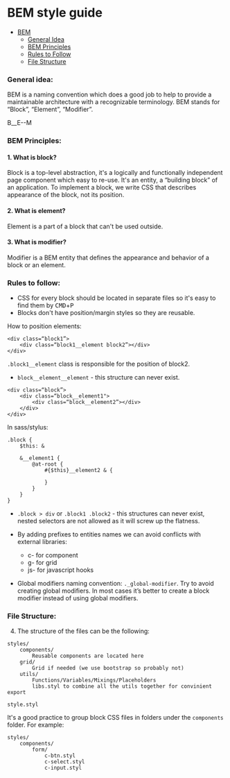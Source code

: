 # BEM style guide

- [BEM](#1)
  - [General Idea](#1.1)
  - [BEM Principles](#1.2)
  - [Rules to Follow](#1.3)
  - [File Structure](#1.4)

<a id="1.1"></a>
### General idea:

BEM is a naming convention which does a good job to help to provide a maintainable architecture with a recognizable terminology.
BEM stands for “Block”, “Element”, “Modifier”.

B__E--M

<a id="1.2"></a>
### BEM Principles:

#### 1. What is block?

Block is a top-level abstraction, it's a logically and functionally independent page component which easy to re-use. It's an entity, a “building block” of an application. To implement a block, we write CSS that describes appearance of the block, not its position.

#### 2. What is element?
Element is a part of a block that can't be used outside.

#### 3. What is modifier?
Modifier is a BEM entity that defines the appearance and behavior of a block or an element.

<a id="1.3"></a>
### Rules to follow:

- CSS for every block should be located in separate files so it's easy to find them by <kbd>CMD</kbd>+<kbd>P</kbd>
- Blocks don't have position/margin styles so they are reusable.

How to position elements:

```
<div class=“block1”>
    <div class=“block1__element block2”></div>
</div>
```

`.block1__element` class is responsible for the position of block2.

- `block__element__element` - this structure can never exist.

```
<div class=“block”>
    <div class=“block__element1">
        <div class=“block__element2”></div>
    </div>
</div>
```

In sass/stylus:

```
.block {
    $this: &

    &__element1 {
        @at-root {
            #{$this}__element2 & {

            }
        }
    }
}
```

- `.block > div` or `.block1 .block2` - this structures can never exist, nested selectors are not allowed as it will screw up the flatness.
- By adding prefixes to entities names we can avoid conflicts with external libraries:
    - c- for component
    - g- for grid
    - js- for javascript hooks

- Global modifiers naming convention: `._global-modifier`. Try to avoid creating global modifiers. In most cases it’s better to create a block modifier instead of using global modifiers.


<a id="1.4"></a>
### File Structure:

4. The structure of the files can be the following:

```
styles/
    components/
        Reusable components are located here
    grid/
        Grid if needed (we use bootstrap so probably not)
    utils/
        Functions/Variables/Mixings/Placeholders
        libs.styl to combine all the utils together for convinient export

style.styl
```

It's a good practice to group block CSS files in folders under the `components` folder. 
For example:

```
styles/
    components/
        form/
            c-btn.styl
            c-select.styl
            c-input.styl
```
